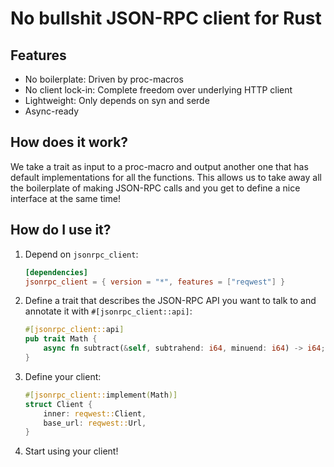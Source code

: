 # No bullshit JSON-RPC client for Rust

## Features

- No boilerplate: Driven by proc-macros
- No client lock-in: Complete freedom over underlying HTTP client
- Lightweight: Only depends on syn and serde
- Async-ready

## How does it work?

We take a trait as input to a proc-macro and output another one that has default implementations for all the functions.
This allows us to take away all the boilerplate of making JSON-RPC calls and you get to define a nice interface at the same time!

## How do I use it?

1. Depend on `jsonrpc_client`:

   ```toml
   [dependencies]
   jsonrpc_client = { version = "*", features = ["reqwest"] }
   ```

2. Define a trait that describes the JSON-RPC API you want to talk to and annotate it with `#[jsonrpc_client::api]`:
   ```rust
   #[jsonrpc_client::api]
   pub trait Math {
       async fn subtract(&self, subtrahend: i64, minuend: i64) -> i64;
   }
   ```

3. Define your client:

   ```rust
   #[jsonrpc_client::implement(Math)]
   struct Client {
       inner: reqwest::Client,
       base_url: reqwest::Url,
   }
   ```

4. Start using your client!
